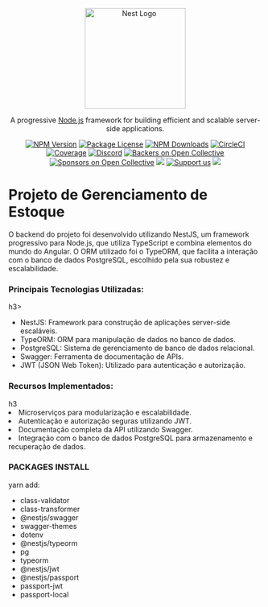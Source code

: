 <p align="center">
  <a href="http://nestjs.com/" target="blank"><img src="https://nestjs.com/img/logo-small.svg" width="200" alt="Nest Logo" /></a>
</p>

[circleci-image]: https://img.shields.io/circleci/build/github/nestjs/nest/master?token=abc123def456
[circleci-url]: https://circleci.com/gh/nestjs/nest

  <p align="center">A progressive <a href="http://nodejs.org" target="_blank">Node.js</a> framework for building efficient and scalable server-side applications.</p>
    <p align="center">
<a href="https://www.npmjs.com/~nestjscore" target="_blank"><img src="https://img.shields.io/npm/v/@nestjs/core.svg" alt="NPM Version" /></a>
<a href="https://www.npmjs.com/~nestjscore" target="_blank"><img src="https://img.shields.io/npm/l/@nestjs/core.svg" alt="Package License" /></a>
<a href="https://www.npmjs.com/~nestjscore" target="_blank"><img src="https://img.shields.io/npm/dm/@nestjs/common.svg" alt="NPM Downloads" /></a>
<a href="https://circleci.com/gh/nestjs/nest" target="_blank"><img src="https://img.shields.io/circleci/build/github/nestjs/nest/master" alt="CircleCI" /></a>
<a href="https://coveralls.io/github/nestjs/nest?branch=master" target="_blank"><img src="https://coveralls.io/repos/github/nestjs/nest/badge.svg?branch=master#9" alt="Coverage" /></a>
<a href="https://discord.gg/G7Qnnhy" target="_blank"><img src="https://img.shields.io/badge/discord-online-brightgreen.svg" alt="Discord"/></a>
<a href="https://opencollective.com/nest#backer" target="_blank"><img src="https://opencollective.com/nest/backers/badge.svg" alt="Backers on Open Collective" /></a>
<a href="https://opencollective.com/nest#sponsor" target="_blank"><img src="https://opencollective.com/nest/sponsors/badge.svg" alt="Sponsors on Open Collective" /></a>
  <a href="https://paypal.me/kamilmysliwiec" target="_blank"><img src="https://img.shields.io/badge/Donate-PayPal-ff3f59.svg"/></a>
    <a href="https://opencollective.com/nest#sponsor"  target="_blank"><img src="https://img.shields.io/badge/Support%20us-Open%20Collective-41B883.svg" alt="Support us"></a>
  <a href="https://twitter.com/nestframework" target="_blank"><img src="https://img.shields.io/twitter/follow/nestframework.svg?style=social&label=Follow"></a>
</p>

<h1>Projeto de Gerenciamento de Estoque</h1>

<p>O backend do projeto foi desenvolvido utilizando NestJS, um framework progressivo para Node.js, que utiliza TypeScript e combina elementos do mundo do Angular. O ORM utilizado foi o TypeORM, que facilita a interação com o banco de dados PostgreSQL, escolhido pela sua robustez e escalabilidade.</p>

<h3>Principais Tecnologias Utilizadas:</h3>h3>

<ul>
<li>NestJS: Framework para construção de aplicações server-side escaláveis.</li>
<li>TypeORM: ORM para manipulação de dados no banco de dados.</li>
<li>PostgreSQL: Sistema de gerenciamento de banco de dados relacional.</li>
<li>Swagger: Ferramenta de documentação de APIs.</li>
<li>JWT (JSON Web Token): Utilizado para autenticação e autorização.</li>
</ul>

<h3>Recursos Implementados:</h3>h3

<li>Microserviços para modularização e escalabilidade.</li>
<li>Autenticação e autorização seguras utilizando JWT.</li>
<li>Documentação completa da API utilizando Swagger.</li>
<li>Integração com o banco de dados PostgreSQL para armazenamento e recuperação de dados.</li>


<h3>PACKAGES INSTALL</h3>

<p>yarn add:</p>
<ul>
     <li>class-validator</li>
     <li>class-transformer</li>
     <li>@nestjs/swagger</li>
     <li>swagger-themes</li>
     <li>dotenv</li>
     <li>@nestjs/typeorm</li>
     <li>pg</li>
     <li>typeorm</li>
     <li>@nestjs/jwt</li>
     <li>@nestjs/passport</li>
     <li>passport-jwt</li>
     <li>passport-local</li>
</ul>

